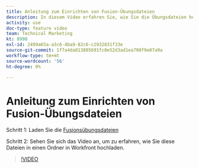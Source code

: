 ```yaml
---
title: Anleitung zum Einrichten von Fusion-Übungsdateien
description: In diesem Video erfahren Sie, wie Sie die Übungsdateien herunterladen und in einen Ordner in Workfront hochladen, in [!DNL Adobe Workfront Fusion].
activity: use
doc-type: feature video
team: Technical Marketing
kt: 8998
exl-id: 2499a65a-a3c6-4ba9-82c6-c2932831f33e
source-git-commit: 1f7a4da813805691fc0e52d3ad1ea708f9e07a9a
workflow-type: tm+mt
source-wordcount: '56'
ht-degree: 0%

---
```


# Anleitung zum Einrichten von Fusion-Übungsdateien

Schritt 1: Laden Sie die [Fusionsübungsdateien](/help/assets/fusion-exercise-files.zip)

Schritt 2: Sehen Sie sich das Video an, um zu erfahren, wie Sie diese Dateien in einen Ordner in Workfront hochladen.

>[!VIDEO](https://video.tv.adobe.com/v/335258/?quality=12)
